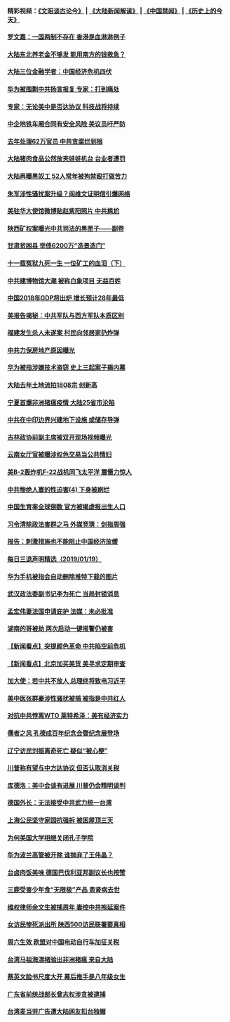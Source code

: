 #### 精彩视频：[《文昭谈古论今》](https://github.com/gfw-breaker/wenzhao/blob/master/README.md?t=01210931) | [《大陆新闻解读》](https://github.com/gfw-breaker/ntdtv-comedy/blob/master/README.md?t=01210931) | [《中国禁闻》](https://github.com/gfw-breaker/ntdtv-news/blob/master/README.md?t=01210931) | [《历史上的今天》](https://github.com/gfw-breaker/today-in-history/blob/master/README.md?t=01210931) 


#### [罗文嘉：一国两制不存在 香港是血淋淋例子](../pages/nsc413/n10987429.md?t=01210931) 

#### [大陆东北养老金不够发 能用南方的钱救急？](../pages/nsc413/n10990701.md?t=01210931) 

#### [大陆三位金融学者：中国经济危机四伏](../pages/nsc413/n10990117.md?t=01210931) 

#### [华为被围剿中共扬言报复 专家：打到痛处](../pages/nsc413/n10990087.md?t=01210931) 

#### [专家：无论美中是否达协议 科技战将持续](../pages/nsc413/n10990600.md?t=01210931) 

#### [中企地铁车厢合同有安全风险 美议员吁严防](../pages/nsc413/n10989908.md?t=01210931) 

#### [去年处理62万官员 中共贪腐烂到根](../pages/nsc413/n10984910.md?t=01210931) 

#### [大陆猪肉食品公然放夹娃娃机台 台业者遭罚](../pages/nsc413/n10990211.md?t=01210931) 

#### [大陆再曝黑奴工 52人常年被拘禁殴打做苦力](../pages/nsc413/n10990028.md?t=01210931) 

#### [朱军涉性骚扰案升级？阎维文证明信引爆网络](../pages/nsc413/n10989873.md?t=01210931) 

#### [美驻华大使馆微博贴赵紫阳照片 中共尴尬](../pages/nsc413/n10989661.md?t=01210931) 

#### [陕西矿权案曝光中共司法的黑匣子——副卷](../pages/nsc413/n10989909.md?t=01210931) 

#### [甘肃贫困县 举债6200万“造景造门”](../pages/nsc413/n10989625.md?t=01210931) 

#### [十一载冤狱九死一生 一位矿工的血泪（下）](../pages/nsc413/n10982365.md?t=01210931) 

#### [中共建博物馆大潮 被称白象项目 无益百姓](../pages/nsc413/n10989657.md?t=01210931) 

#### [中国2018年GDP将出炉 增长预计28年最低](../pages/nsc413/n10989815.md?t=01210931) 


#### [美报告揭秘：中共军队与西方军队本质区别](../pages/nsc413/n10988007.md?t=01210931) 

#### [福建发生杀人未遂案 村民向邻居家扔炸弹](../pages/nsc413/n10989153.md?t=01210931) 

#### [中共力保房地产原因曝光](../pages/nsc413/n10989270.md?t=01210931) 

#### [华为被指涉嫌技术盗窃 史上三起案子揭内幕](../pages/nsc413/n10988544.md?t=01210931) 

#### [大陆去年土地流拍1808宗 创新高](../pages/nsc413/n10988489.md?t=01210931) 

#### [宁夏首爆非洲猪瘟疫情 大陆25省市沦陷](../pages/nsc413/n10988817.md?t=01210931) 

#### [中共在中印边界兴建地下设施 或储存导弹](../pages/nsc413/n10988979.md?t=01210931) 

#### [吉林政协前副主席被双开现场视频曝光](../pages/nsc413/n10988393.md?t=01210931) 

#### [云南女厅官被曝涉权色交易当公共情妇](../pages/nsc413/n10988570.md?t=01210931) 

#### [美B-2轰炸机F-22战机同飞太平洋 震慑力惊人](../pages/nsc413/n10988582.md?t=01210931) 

#### [中共惨绝人寰的性迫害(4) 下身被刷烂](../pages/nsc413/n10926921.md?t=01210931) 

#### [中国生育率全球倒数 官方被揭虚报出生人口](../pages/nsc413/n10988450.md?t=01210931) 

#### [习令清除政法害群之马 外媒竞猜：剑指周强](../pages/nsc413/n10988345.md?t=01210931) 

#### [报告：刺激措施也不能阻止中国经济放缓](../pages/nsc413/n10988325.md?t=01210931) 

#### [每日三退声明精选（2019/01/19）](../pages/nsc413/n10988486.md?t=01210931) 

#### [华为手机被指会自动删除推特下载的图片](../pages/nsc413/n10988180.md?t=01210931) 

#### [武汉政法委副书记李为死亡 当局封锁消息](../pages/nsc413/n10985694.md?t=01210931) 

#### [孟宏伟妻法国申请庇护 法媒：未必批准](../pages/nsc413/n10988093.md?t=01210931) 

#### [湖南的哥被劫 两次启动一键报警仍被害](../pages/nsc413/n10988097.md?t=01210931) 

#### [【新闻看点】突提颜色革命 中共陷空前危机](../pages/nsc413/n10988026.md?t=01210931) 

#### [【新闻看点】北京加买美货 美寻求定期审查](../pages/nsc413/n10987864.md?t=01210931) 

#### [加大使：若中共不放人 总理终将致电习近平](../pages/nsc413/n10988091.md?t=01210931) 

#### [美中医张群豪涉性骚扰被捕 被指是中共红人](../pages/nsc413/n10986768.md?t=01210931) 

#### [对抗中共悖离WTO 莱特希泽：美有经济实力](../pages/nsc413/n10988015.md?t=01210931) 

#### [儒者之风 孔德成百年纪念会暨纪念展登场](../pages/nsc413/n10987851.md?t=01210931) 

#### [辽宁访民刘振离奇死亡 疑似“被心梗”](../pages/nsc413/n10987870.md?t=01210931) 

#### [川普称有望与中方达协议 但否认取消关税](../pages/nsc413/n10987938.md?t=01210931) 

#### [库德洛：美中会谈有进展 川普仍会精明谈判](../pages/nsc413/n10987906.md?t=01210931) 

#### [德国外长：无法接受中共武力统一台湾](../pages/nsc413/n10987755.md?t=01210931) 

#### [上海公民坚守家园抗强拆 被困屋顶三天](../pages/nsc413/n10987225.md?t=01210931) 

#### [为何美国大学相继关闭孔子学院](../pages/nsc413/n10987695.md?t=01210931) 

#### [华为波兰高管被开除 谁抛弃了王伟晶？](../pages/nsc413/n10987713.md?t=01210931) 

#### [台卤肉饭美味 德国巴伐利亚邦副议长也按赞](../pages/nsc413/n10987717.md?t=01210931) 

#### [三鹿受害少年食“无限极”产品 患肾病去世](../pages/nsc413/n10987194.md?t=01210931) 

#### [维权律师余文生被捕周年 妻控中共拖延案件](../pages/nsc413/n10987707.md?t=01210931) 

#### [女访民惨死派出所 陕西500访民联署要真相](../pages/nsc413/n10986605.md?t=01210931) 


#### [周六生效 欧盟对中国电动自行车加征关税](../pages/nsc413/n10987637.md?t=01210931) 

#### [台湾马祖海漂猪验出非洲猪瘟 来自大陆](../pages/nsc413/n10987492.md?t=01210931) 

#### [蔡英文脸书尺度大开 幕后推手是八年级女生](../pages/nsc413/n10987630.md?t=01210931) 

#### [广东省前统战部长曾志权涉贪被逮捕](../pages/nsc413/n10987256.md?t=01210931) 

#### [台湾麦当劳广告遭大陆网友扣台独帽](../pages/nsc413/n10986999.md?t=01210931) 

